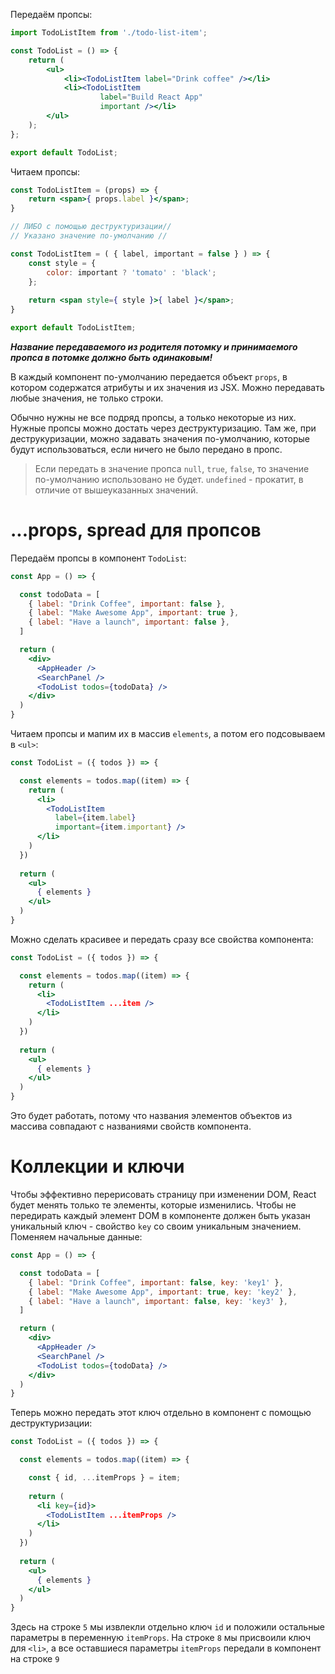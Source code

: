 Передаём пропсы:
```jsx title=todo-list.js
import TodoListItem from './todo-list-item';

const TodoList = () => {
	return (
		<ul>
			<li><TodoListItem label="Drink coffee" /></li>
			<li><TodoListItem
					label="Build React App"
					important /></li>
		</ul>
	);
};

export default TodoList;
```

Читаем пропсы:
```jsx title=todo-list-item.js
const TodoListItem = (props) => {
	return <span>{ props.label }</span>;
}

// ЛИБО с помощью деструктуризации//
// Указано значение по-умолчанию //

const TodoListItem = ( { label, important = false } ) => {
	const style = {
		color: important ? 'tomato' : 'black';
	};
	
	return <span style={ style }>{ label }</span>;
}

export default TodoListItem;
```

***Название передаваемого из родителя потомку и принимаемого пропса в потомке должно быть одинаковым!***

В каждый компонент по-умолчанию передается объект `props`, в котором содержатся атрибуты и их значения из JSX. Можно передавать любые значения, не только строки.

Обычно нужны не все подряд пропсы, а только некоторые из них. Нужные пропсы можно достать через деструктуризацию. Там же, при деструкуризации, можно задавать значения по-умолчанию, которые будут использоваться, если ничего не было передано в пропс.

> Если передать в значение пропса `null`, `true`, `false`, то значение по-умолчанию использовано не будет. `undefined` - прокатит, в отличие от вышеуказанных значений.

# ...props, spread для пропсов

Передаём пропсы в компонент `TodoList`:
```jsx
const App = () => {

  const todoData = [
    { label: "Drink Coffee", important: false },
    { label: "Make Awesome App", important: true },
    { label: "Have a launch", important: false },
  ]

  return (
    <div>
      <AppHeader />
      <SearchPanel />
      <TodoList todos={todoData} />
    </div>
  )
}
```

Читаем пропсы и мапим их в массив `elements`, а потом его подсовываем в `<ul>`:
```jsx
const TodoList = ({ todos }) => {

  const elements = todos.map((item) => {
    return (
      <li>
        <TodoListItem
          label={item.label}
          important={item.important} />
      </li>
    )
  })
  
  return (
    <ul>
      { elements }
    </ul>
  )
}
```

Можно сделать красивее и передать сразу все свойства компонента:
```jsx
const TodoList = ({ todos }) => {

  const elements = todos.map((item) => {
    return (
      <li>
        <TodoListItem ...item />
      </li>
    )
  })
  
  return (
    <ul>
      { elements }
    </ul>
  )
}
```

Это будет работать, потому что названия элементов объектов из массива совпадают с названиями свойств компонента.

# Коллекции и ключи
Чтобы эффективно перерисовать страницу при изменении DOM, React будет менять только те элементы, которые изменились. Чтобы не передирать каждый элемент DOM в компоненте должен быть указан уникальный ключ - свойство `key` со своим уникальным значением. Поменяем начальные данные:
```jsx
const App = () => {

  const todoData = [
    { label: "Drink Coffee", important: false, key: 'key1' },
    { label: "Make Awesome App", important: true, key: 'key2' },
    { label: "Have a launch", important: false, key: 'key3' },
  ]

  return (
    <div>
      <AppHeader />
      <SearchPanel />
      <TodoList todos={todoData} />
    </div>
  )
}
```

Теперь можно передать этот ключ отдельно в компонент с помощью деструктуризации:
```jsx ln=true
const TodoList = ({ todos }) => {

  const elements = todos.map((item) => {

	const { id, ...itemProps } = item;
	
    return (
      <li key={id}>
        <TodoListItem ...itemProps />
      </li>
    )
  })
  
  return (
    <ul>
      { elements }
    </ul>
  )
}
```

Здесь на строке `5` мы извлекли отдельно ключ `id` и положили остальные параметры в переменную `itemProps`. На строке `8` мы присвоили ключ для `<li>`, а все оставшиеся параметры `itemProps` передали в компонент на строке `9`

